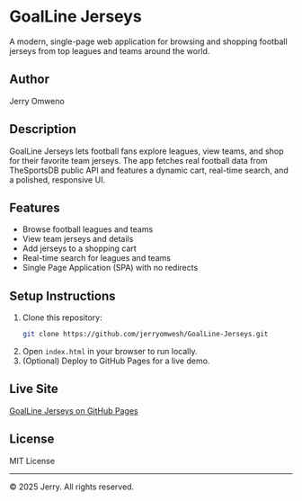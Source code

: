 # GoalLine Jerseys

A modern, single-page web application for browsing and shopping football jerseys from top leagues and teams around the world.

## Author
Jerry Omweno

## Description
GoalLine Jerseys lets football fans explore leagues, view teams, and shop for their favorite team jerseys. The app fetches real football data from TheSportsDB public API and features a dynamic cart, real-time search, and a polished, responsive UI.

## Features
- Browse football leagues and teams
- View team jerseys and details
- Add jerseys to a shopping cart
- Real-time search for leagues and teams
- Single Page Application (SPA) with no redirects

## Setup Instructions
1. Clone this repository:
   ```bash
   git clone https://github.com/jerryomwesh/GoalLine-Jerseys.git
   ```
2. Open `index.html` in your browser to run locally.
3. (Optional) Deploy to GitHub Pages for a live demo.

## Live Site
[GoalLine Jerseys on GitHub Pages](https://jerryomwesh.github.io/GoalLine-Jerseys/)

## License
MIT License

---
© 2025 Jerry. All rights reserved.
